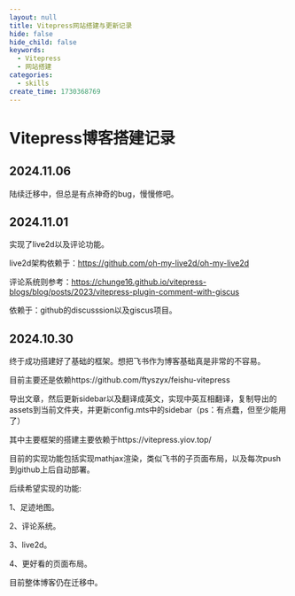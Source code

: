 ```yaml
---
layout: null
title: Vitepress网站搭建与更新记录
hide: false
hide_child: false
keywords:
  - Vitepress
  - 网站搭建
categories:
  - skills
create_time: 1730368769
---
```



# Vitepress博客搭建记录

## 2024.11.06

陆续迁移中，但总是有点神奇的bug，慢慢修吧。

## 2024.11.01

实现了live2d以及评论功能。

live2d架构依赖于：https://github.com/oh-my-live2d/oh-my-live2d

评论系统则参考：https://chunge16.github.io/vitepress-blogs/blog/posts/2023/vitepress-plugin-comment-with-giscus

依赖于：github的discusssion以及giscus项目。

## 2024.10.30 

终于成功搭建好了基础的框架。想把飞书作为博客基础真是非常的不容易。

目前主要还是依赖https://github.com/ftyszyx/feishu-vitepress

导出文章，然后更新sidebar以及翻译成英文，实现中英互相翻译，复制导出的assets到当前文件夹，并更新config.mts中的sidebar（ps：有点蠢，但至少能用了）

其中主要框架的搭建主要依赖于https://vitepress.yiov.top/

目前的实现功能包括实现mathjax渲染，类似飞书的子页面布局，以及每次push到github上后自动部署。

后续希望实现的功能:

1、足迹地图。

2、评论系统。

3、live2d。

4、更好看的页面布局。

目前整体博客仍在迁移中。

